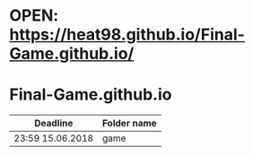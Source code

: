 # OPEN: https://heat98.github.io/Final-Game.github.io/

# Final-Game.github.io

| Deadline  | Folder name |
|-----------|-------------|
| 23:59 15.06.2018 | game |

